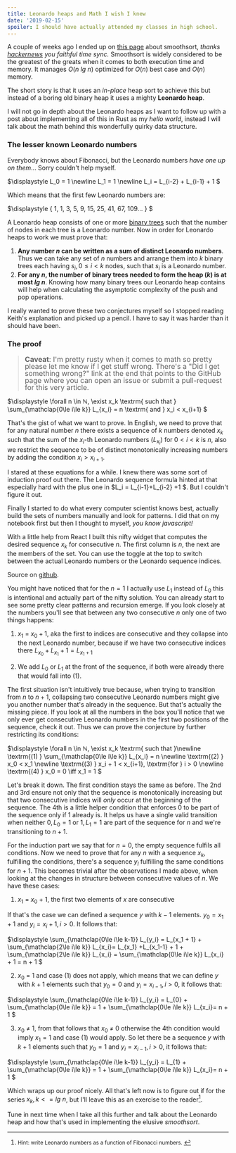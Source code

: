 ```yaml
---
title: Leonardo heaps and Math I wish I knew
date: '2019-02-15'
spoiler: I should have actually attended my classes in high school.
---
```


A couple of weeks ago I ended up on [this page](http://www.keithschwarz.com/smoothsort/) about smoothsort, _thanks [hackernews](https://news.ycombinator.com) you faithful time sync._ Smoothsort is widely considered to be the greatest of the greats when it comes to both execution time and memory. It manages $O(n\ lg\ n)$ optimized for $O(n)$ best case and $O(n)$ memory. 

The short story is that it uses an _in-place_ heap sort to achieve this but instead of a boring old binary heap it uses a mighty __Leonardo heap__.

I will not go in depth about the Leonardo heaps as I want to follow up with a post about implementing all of this in Rust as my _hello world_, instead I will talk about the math behind this wonderfully quirky data structure.

### The lesser known Leonardo numbers

Everybody knows about Fibonacci, but the Leonardo numbers _have one up on them_... Sorry couldn't help myself.

$\displaystyle
L_0 = 1 \newline
L_1 = 1 \newline
L_i = L_{i-2} + L_{i-1} + 1
$

Which means that the first few Leonardo numbers are:

$\displaystyle
\{ 1, 1, 3, 5, 9, 15, 25, 41, 67, 109... \}
$

A Leonardo heap consists of one or more [binary trees](https://en.wikipedia.org/wiki/Binary_tree) such that the number of nodes in each tree is a Leonardo number. Now in order for Leonardo heaps to work we must prove that:

1. __Any number $n$ can be written as a sum of distinct Leonardo numbers__. Thus we can take any set of $n$ numbers and arrange them into $k$ binary trees each having ${s_i, 0 \le i \lt k}$ nodes, such that $s_i$ is a Leonardo number.
2. __For any $n$, the number of binary trees needed to form the heap ($k$) is at most $lg\ n$__. Knowing how many binary trees our Leonardo heap contains will help when calculating the asymptotic complexity of the push and pop operations.

I really wanted to prove these two conjectures myself so I stopped reading Keith's explanation and picked up a pencil. I have to say it was harder than it should have been.

### The proof

> <span style="font-size: 16px; line-height: 16px;"> <b>Caveat</b>: I'm pretty rusty when it comes to math so pretty please let me know if I get stuff wrong. There's a "Did I get something wrong?" link at the end that points to the GitHub page where you can open an issue or submit a pull-request for this very article.


$\displaystyle
\forall n \in ℕ, \exist x_k \textrm{ such that }
\sum_{\mathclap{0\le i\le k}} L_{x_i} = n \textrm{ and } x_i < x_{i+1}
$

That's the gist of what we want to prove. In English, we need to prove that for any natural number $n$ there exists a sequence of $k$ numbers denoted $x_k$ such that the sum of the $x_i$-th Leonardo numbers ($L_{x_i}$) for $0\lt i\lt k$ is $n$, also we restrict the sequence to be of distinct monotonically increasing numbers by adding the condition $x_i > x_{i+1}$.

I stared at these equations for a while. I knew there was some sort of induction proof out there. The Leonardo sequence formula hinted at that especially hard with the plus one in $L_i = L_{i-1}+L_{i-2} +1 $. But I couldn't figure it out. 

Finally I started to do what every computer scientist knows best, actually build the sets of numbers manually and look for patterns. I did that on my notebook first but then I thought to myself, _you know javascript!_

With a little help from React I built this nifty widget that computes the desired sequence $x_k$ for consecutive $n$. The first column is $n$, the next are the members of the set. You can use the toggle at the top to switch between the actual Leonardo numbers or the Leonardo sequence indices.

<leonardo-vizualizer></leonardo-vizualizer>
Source on [github](https://github.com/bowd/bowd.io/blob/master/src/components/helpers/leonardo.js).

You might have noticed that for the $n=1$ I actually use $L_1$ instead of $L_0$ this is intentional and actually part of the nifty solution. You can already start to see some pretty clear patterns and recursion emerge. If you look closely at the numbers you'll see that between any two consecutive $n$ only one of two things happens:

1. $x_1$ = $x_0 + 1$, aka the first to indices are consecutive and they collapse into the next Leonardo number, because if we have two consecutive indices there $L_{x_0} + L_{x_1} + 1 = L_{x_1+1}$

2. We add $L_0$ or $L_1$ at the front of the sequence, if both were already there that would fall into (1).

The first situation isn't intuitively true because, when trying to transition from $n$ to $n+1$, collapsing two consecutive Leonardo numbers might give you another number that's already in the sequence. But that's actually the missing piece. If you look at all the numbers in the box you'll notice that we only ever get consecutive Leonardo numbers in the first two positions of the sequence, check it out. Thus we can prove the conjecture by further restricting its conditions:

$\displaystyle
\forall n \in ℕ, \exist x_k \textrm{ such that }\newline
\textrm{(1) } \sum_{\mathclap{0\le i\le k}} L_{x_i} = n \newline
\textrm{(2) } x_0 < x_1 \newline
\textrm{(3) } x_i + 1 < x_{i+1}, \textrm{for } i > 0 \newline
\textrm{(4) } x_0 = 0 \iff x_1 = 1
$

Let's break it down. The first condition stays the same as before. The 2nd and 3rd ensure not only that the sequence is monotonically increasing but that two consecutive indices will _only_ occur at the beginning of the sequence. The 4th is a little helper condition that enforces $0$ to be part of the sequence only if $1$ already is. It helps us have a single valid transition when neither $0, L_0 = 1$ or $1, L_1 = 1$ are part of the sequence for $n$ and we're transitioning to $n+1$.

For the induction part we say that for $n=0$, the empty sequence fulfils all conditions. Now we need to prove that for any $n$ with a sequence $x_k$, fulfilling the conditions, there's a sequence $y_l$ fulfilling the same conditions for $n+1$. This becomes trivial after the observations I made above, when looking at the changes in structure between consecutive values of $n$. We have these cases:

1. $x_1$ = $x_0$ + 1, the first two elements of $x$ are consecutive

If that's the case we can defined a sequence $y$ with $k-1$ elements. $y_0 = x_1 + 1$ and $y_i = x_i+1, i > 0$. It follows that:

$\displaystyle
\sum_{\mathclap{0\le i\le k-1}} L_{y_i} = L_{x_1 + 1} +  \sum_{\mathclap{2\le i\le k}}  L_{x_i}= L_{x_1} +L_{x_1-1} + 1 + \sum_{\mathclap{2\le i\le k}} L_{x_i} = \sum_{\mathclap{0\le i\le k}} L_{x_i}  + 1 = n + 1
$

2. $x_0$ = 1 and case (1) does not apply, which means that we can define $y$ with $k+1$ elements such that $y_0 = 0$ and $y_i = x_{i-1}, i > 0$, it follows that:

$\displaystyle
\sum_{\mathclap{0\le i\le k-1}} L_{y_i} = L_{0} +  \sum_{\mathclap{0\le i\le k}} = 1 + \sum_{\mathclap{0\le i\le k}}  L_{x_i}= n + 1
$

3. $x_0$ ≠ $1$, from that follows that $x_0$ ≠ $0$ otherwise the 4th condition would imply $x_1 = 1$ and case (1) would apply. So let there be a sequence $y$ with $k+1$ elements such that $y_0 = 1$ and $y_i = x_{i-1}, i > 0$, it follows that:

$\displaystyle
\sum_{\mathclap{0\le i\le k-1}} L_{y_i} = L_{1} +  \sum_{\mathclap{0\le i\le k}} = 1 + \sum_{\mathclap{0\le i\le k}}  L_{x_i}= n + 1
$

Which wraps up our proof nicely. All that's left now is to figure out if for the series $x_k, k <= lg\ n$, but I'll leave this as an exercise to the reader[^1].

[^1]:
    <span style="font-size: 12px"> Hint: write Leonardo numbers as a function of Fibonacci numbers. </span>

Tune in next time when I take all this further and talk about the Leonardo heap and how that's used in implementing the elusive _smoothsort_.

